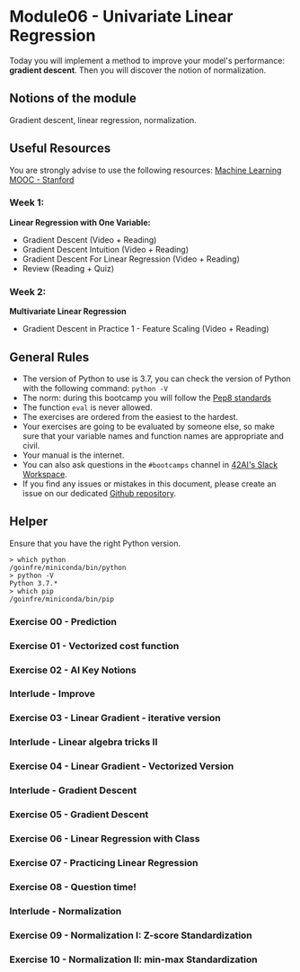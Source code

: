 # Module06 - Univariate Linear Regression

Today you will implement a method to improve your model's performance: **gradient descent**. Then you will discover the notion of normalization.

## Notions of the module
Gradient descent, linear regression, normalization. 

## Useful Resources  
  
You are strongly advise to use the following resources:
[Machine Learning MOOC - Stanford](https://www.coursera.org/learn/machine-learning/home/week/1)  

### Week 1: 

**Linear Regression with One Variable:**  

* Gradient Descent (Video + Reading)
* Gradient Descent Intuition (Video + Reading)
* Gradient Descent For Linear Regression (Video + Reading)
* Review (Reading + Quiz)

### Week 2:
**Multivariate Linear Regression**
- Gradient Descent in Practice 1 - Feature Scaling (Video + Reading)  
  
## General Rules

* The version of Python to use is 3.7, you can check the version of Python with the following command: `python -V`
* The norm: during this bootcamp you will follow the [Pep8 standards](https://www.python.org/dev/peps/pep-0008/)
* The function `eval` is never allowed.
* The exercises are ordered from the easiest to the hardest.
* Your exercises are going to be evaluated by someone else, so make sure that your variable names and function names are appropriate and civil. 
* Your manual is the internet.
* You can also ask questions in the `#bootcamps` channel in [42AI's Slack Workspace](https://42-ai.slack.com).
* If you find any issues or mistakes in this document, please create an issue on our dedicated [Github repository](https://github.com/42-AI/bootcamp_machine-learning/issues).

## Helper

Ensure that you have the right Python version.

```
> which python
/goinfre/miniconda/bin/python
> python -V
Python 3.7.*
> which pip
/goinfre/miniconda/bin/pip
```

### Exercise 00 - Prediction

### Exercise 01 - Vectorized cost function

### Exercise 02 - AI Key Notions

### Interlude - Improve

### Exercise 03 - Linear Gradient - iterative version

### Interlude - Linear algebra tricks II

### Exercise 04 - Linear Gradient - Vectorized Version

### Interlude - Gradient Descent

### Exercise 05 - Gradient Descent

### Exercise 06 - Linear Regression with Class

### Exercise 07 - Practicing Linear Regression

### Exercise 08 - Question time!

### Interlude - Normalization

### Exercise 09 - Normalization I: Z-score Standardization

### Exercise 10 - Normalization II: min-max Standardization
